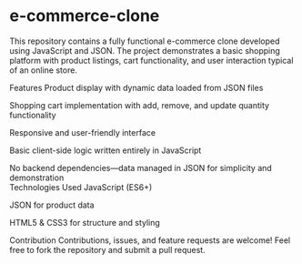 # e-commerce-clone
This repository contains a fully functional e-commerce clone developed using JavaScript and JSON. The project demonstrates a basic shopping platform with product listings, cart functionality, and user interaction typical of an online store.

Features
Product display with dynamic data loaded from JSON files

Shopping cart implementation with add, remove, and update quantity functionality

Responsive and user-friendly interface

Basic client-side logic written entirely in JavaScript

No backend dependencies—data managed in JSON for simplicity and demonstration\
Technologies Used
JavaScript (ES6+)

JSON for product data

HTML5 & CSS3 for structure and styling

Contribution
Contributions, issues, and feature requests are welcome! Feel free to fork the repository and submit a pull request.
